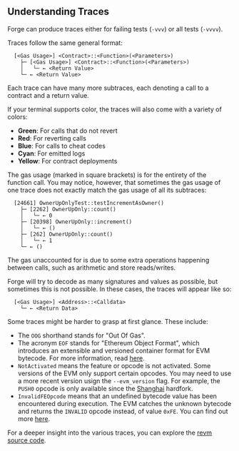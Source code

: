 ## Understanding Traces

Forge can produce traces either for failing tests (`-vvv`) or all tests (`-vvvv`).

Traces follow the same general format:

```ignore
  [<Gas Usage>] <Contract>::<Function>(<Parameters>)
    ├─ [<Gas Usage>] <Contract>::<Function>(<Parameters>)
    │   └─ ← <Return Value>
    └─ ← <Return Value>
```

Each trace can have many more subtraces, each denoting a call to a contract and a return value.

If your terminal supports color, the traces will also come with a variety of colors:

- **Green**: For calls that do not revert
- **Red**: For reverting calls
- **Blue**: For calls to cheat codes
- **Cyan**: For emitted logs
- **Yellow**: For contract deployments

The gas usage (marked in square brackets) is for the entirety of the function call. You may notice, however, that sometimes the gas usage of one trace does not exactly match the gas usage of all its subtraces:

```ignore
  [24661] OwnerUpOnlyTest::testIncrementAsOwner()
    ├─ [2262] OwnerUpOnly::count()
    │   └─ ← 0
    ├─ [20398] OwnerUpOnly::increment()
    │   └─ ← ()
    ├─ [262] OwnerUpOnly::count()
    │   └─ ← 1
    └─ ← ()
```

The gas unaccounted for is due to some extra operations happening between calls, such as arithmetic and store reads/writes.

Forge will try to decode as many signatures and values as possible, but sometimes this is not possible. In these cases, the traces will appear like so:

```ignore
  [<Gas Usage>] <Address>::<Calldata>
    └─ ← <Return Data>
```

Some traces might be harder to grasp at first glance. These include:

- The `OOG` shorthand stands for "Out Of Gas".
- The acronym `EOF` stands for "Ethereum Object Format", which introduces an extensible and versioned container format for EVM bytecode. For more information, read [here](https://evmobjectformat.org/).
- `NotActivated` means the feature or opcode is not activated. Some versions of the EVM only support certain opcodes. You may need to use a more recent version usign the `--evm_version` flag. For example, the `PUSH0` opcode is only available since the [Shanghai](https://www.evm.codes/?fork=shanghai) hardfork.
- `InvalidFEOpcode` means that an undefined bytecode value has been encountered during execution. The EVM catches the unknown bytecode and returns the `INVALID` opcode instead, of value `0xFE`. You can find out more [here](https://www.evm.codes/#fe).

For a deeper insight into the various traces, you can explore the [revm source code](https://github.com/bluealloy/revm/blob/main/crates/interpreter/src/instruction_result.rs).
